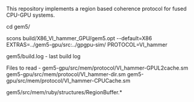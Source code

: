 This repository implements a region based coherence protocol for fused CPU-GPU systems.

cd gem5/

scons build/X86_VI_hammer_GPU/gem5.opt --default=X86 EXTRAS=../gem5-gpu/src:../gpgpu-sim/ PROTOCOL=VI_hammer

gem5/build.log - last build log

Files to read -
gem5-gpu/src/mem/protocol/VI_hammer-GPUL2cache.sm
gem5-gpu/src/mem/protocol/VI_hammer-dir.sm
gem5-gpu/src/mem/protocol/VI_hammer-CPUCache.sm

gem5/src/mem/ruby/structures/RegionBuffer.*

